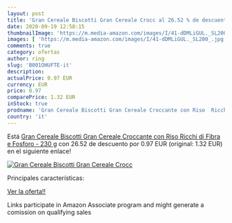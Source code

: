 ```yaml
---
layout: post
title: 'Gran Cereale Biscotti Gran Cereale Crocc al 26.52 % de descuento'
date: 2020-09-19 12:58:15
thumbnailImage: 'https://m.media-amazon.com/images/I/41-dDMLiGUL._SL200_.jpg'
images: [ 'https://m.media-amazon.com/images/I/41-dDMLiGUL._SL200_.jpg' ]
comments: true
category: ofertas
author: ring
slug: 'B001OHUFTE-it'
description:
actualPrice: 0.97 EUR
currency: EUR
price: 0.97
comparePrice: 1.32 EUR
inStock: true
prodname: 'Gran Cereale Biscotti Gran Cereale Croccante con Riso  Ricchi di Fibra e Fosforo - 230 g'
country: 'it'
---
```


Está [Gran Cereale Biscotti Gran Cereale Croccante con Riso  Ricchi di Fibra e Fosforo - 230 g](https://www.amazon.it/dp/B001OHUFTE/?tag=tolees00-21) con 26.52 de descuento por 0.97 EUR (original: 1.32 EUR) en el siguiente enlace!

[![Gran Cereale Biscotti Gran Cereale Crocc](https://m.media-amazon.com/images/I/41-dDMLiGUL._SL200_.jpg)](https://www.amazon.it/dp/B001OHUFTE/?tag=tolees00-21)

Principales características:


[Ver la oferta!!](https://www.amazon.it/dp/B001OHUFTE/?tag=tolees00-21)

Links participate in Amazon Associate program and might generate a comission on qualifying sales


